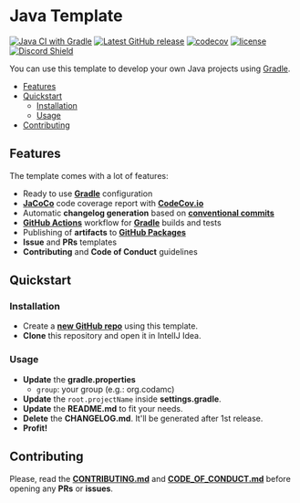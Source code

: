 # Java Template

[![Java CI with Gradle](https://github.com/CodaMC/java-template/actions/workflows/build.yml/badge.svg)](https://github.com/CodaMC/java-template/actions/workflows/build.yml)
[![Latest GitHub release](https://img.shields.io/github/v/release/CodaMC/java-template)](../../releases)
[![codecov](https://codecov.io/gh/CodaMC/java-template/branch/master/graph/badge.svg)](https://codecov.io/gh/CodaMC/java-template)
[![license](https://img.shields.io//github/license/CodaMC/java-template)](LICENSE)
[![Discord Shield](https://discordapp.com/api/guilds/1080829063981183170/widget.png?style=shield)](https://discord.gg/ddBXUeEcCU)

You can use this template to develop your own Java projects
using [Gradle](https://gradle.org).

* [Features](#features)
* [Quickstart](#quickstart)
  * [Installation](#installation)
  * [Usage](#usage)
* [Contributing](#contributing)

## Features

The template comes with a lot of features:

* Ready to use [**Gradle**](https://gradle.org/) configuration
* [**JaCoCo**](https://github.com/jacoco/jacoco) code coverage report with [**CodeCov.io**](https://codecov.io/)
* Automatic **changelog generation** based on [**conventional commits**](https://conventionalcommits.org/)
* [**GitHub Actions**](https://github.com/features/actions) workflow for [**Gradle**](https://gradle.org/) builds and tests
* Publishing of **artifacts** to [**GitHub Packages**](https://github.com/feature/packages)
* **Issue** and **PRs** templates
* **Contributing** and **Code of Conduct** guidelines

## Quickstart

### Installation

* Create a [**new GitHub repo**](https://github.com/CodaMC/java-template/generate) using this template.
* **Clone** this repository and open it in IntelIJ Idea.

### Usage

* **Update** the **gradle.properties**
  * `group`: your group (e.g.: org.codamc)
* **Update** the `root.projectName` inside **settings.gradle**.
* **Update** the **README.md** to fit your needs.
* **Delete** the **CHANGELOG.md**. It'll be generated after 1st release.
* **Profit!**

## Contributing

Please, read the [**CONTRIBUTING.md**](CONTRIBUTING.md)
and [**CODE_OF_CONDUCT.md**](CODE_OF_CONDUCT.md) before opening any **PRs** or **issues**.
